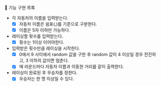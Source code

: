 🚀 기능 구현 목록
- 각 자동차의 이름을 입력받는다.
  - [x] 자동차 이름은 쉼표(,)를 기준으로 구분한다.
  - [x] 이름은 5자 이하만 가능하다.
- 레이싱할 횟수를 입력받는다.
  - [x] 횟수는 1이상 이어야한다.
- 입력받은 횟수만큼 레이싱을 시작한다.
  - [x] 0에서 9 사이에서 random 값을 구한 후 random 값이 4 이상일 경우 전진하고, 3 이하의 값이면 멈춘다.
  - [x] 매 라운드마다 자동차 이름과 이동한 거리를 같이 출력한다.
- 레이싱이 완료된 후 우승자를 정한다.
  - [x] 우승자는 한 명 이상일 수 있다.
